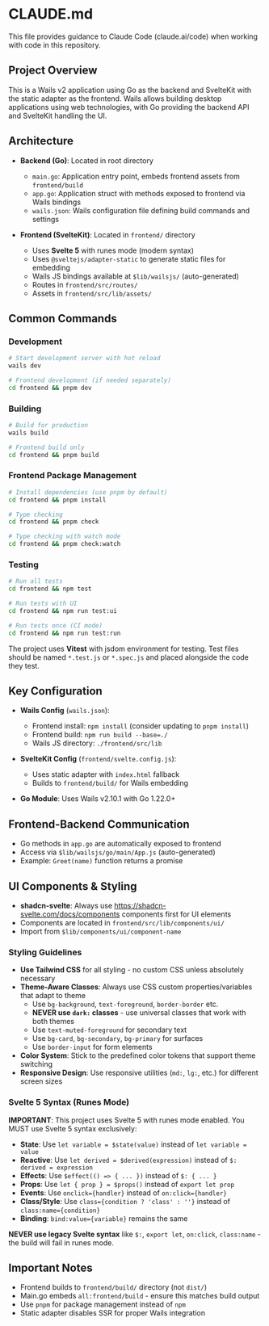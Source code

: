 # CLAUDE.md

This file provides guidance to Claude Code (claude.ai/code) when working with code in this repository.

## Project Overview

This is a Wails v2 application using Go as the backend and SvelteKit with the static adapter as the frontend. Wails allows building desktop applications using web technologies, with Go providing the backend API and SvelteKit handling the UI.

## Architecture

- **Backend (Go)**: Located in root directory
  - `main.go`: Application entry point, embeds frontend assets from `frontend/build`
  - `app.go`: Application struct with methods exposed to frontend via Wails bindings
  - `wails.json`: Wails configuration file defining build commands and settings

- **Frontend (SvelteKit)**: Located in `frontend/` directory  
  - Uses **Svelte 5** with runes mode (modern syntax)
  - Uses `@sveltejs/adapter-static` to generate static files for embedding
  - Wails JS bindings available at `$lib/wailsjs/` (auto-generated)
  - Routes in `frontend/src/routes/`
  - Assets in `frontend/src/lib/assets/`

## Common Commands

### Development
```bash
# Start development server with hot reload
wails dev

# Frontend development (if needed separately)
cd frontend && pnpm dev
```

### Building
```bash
# Build for production
wails build

# Frontend build only
cd frontend && pnpm build
```

### Frontend Package Management
```bash
# Install dependencies (use pnpm by default)
cd frontend && pnpm install

# Type checking
cd frontend && pnpm check

# Type checking with watch mode
cd frontend && pnpm check:watch
```

### Testing
```bash
# Run all tests
cd frontend && npm test

# Run tests with UI
cd frontend && npm run test:ui

# Run tests once (CI mode)
cd frontend && npm run test:run
```

The project uses **Vitest** with jsdom environment for testing. Test files should be named `*.test.js` or `*.spec.js` and placed alongside the code they test.

## Key Configuration

- **Wails Config** (`wails.json`): 
  - Frontend install: `npm install` (consider updating to `pnpm install`)
  - Frontend build: `npm run build --base=./` 
  - Wails JS directory: `./frontend/src/lib`

- **SvelteKit Config** (`frontend/svelte.config.js`):
  - Uses static adapter with `index.html` fallback
  - Builds to `frontend/build/` for Wails embedding

- **Go Module**: Uses Wails v2.10.1 with Go 1.22.0+

## Frontend-Backend Communication

- Go methods in `app.go` are automatically exposed to frontend
- Access via `$lib/wailsjs/go/main/App.js` (auto-generated)
- Example: `Greet(name)` function returns a promise

## UI Components & Styling

- **shadcn-svelte**: Always use https://shadcn-svelte.com/docs/components components first for UI elements
- Components are located in `frontend/src/lib/components/ui/`
- Import from `$lib/components/ui/component-name`

### Styling Guidelines

- **Use Tailwind CSS** for all styling - no custom CSS unless absolutely necessary
- **Theme-Aware Classes**: Always use CSS custom properties/variables that adapt to theme
  - Use `bg-background`, `text-foreground`, `border-border` etc.
  - **NEVER use `dark:` classes** - use universal classes that work with both themes
  - Use `text-muted-foreground` for secondary text
  - Use `bg-card`, `bg-secondary`, `bg-primary` for surfaces
  - Use `border-input` for form elements
- **Color System**: Stick to the predefined color tokens that support theme switching
- **Responsive Design**: Use responsive utilities (`md:`, `lg:`, etc.) for different screen sizes

### Svelte 5 Syntax (Runes Mode)

**IMPORTANT**: This project uses Svelte 5 with runes mode enabled. You MUST use Svelte 5 syntax exclusively:

- **State**: Use `let variable = $state(value)` instead of `let variable = value`
- **Reactive**: Use `let derived = $derived(expression)` instead of `$: derived = expression`
- **Effects**: Use `$effect(() => { ... })` instead of `$: { ... }`
- **Props**: Use `let { prop } = $props()` instead of `export let prop`
- **Events**: Use `onclick={handler}` instead of `on:click={handler}`
- **Class/Style**: Use `class={condition ? 'class' : ''}` instead of `class:name={condition}`
- **Binding**: `bind:value={variable}` remains the same

**NEVER use legacy Svelte syntax** like `$:`, `export let`, `on:click`, `class:name` - the build will fail in runes mode.

## Important Notes

- Frontend builds to `frontend/build/` directory (not `dist/`)
- Main.go embeds `all:frontend/build` - ensure this matches build output
- Use `pnpm` for package management instead of `npm`
- Static adapter disables SSR for proper Wails integration